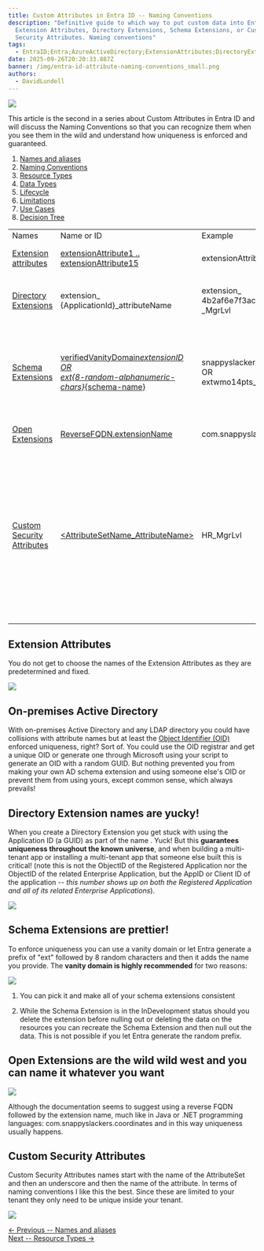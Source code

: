 ```yaml
---
title: Custom Attributes in Entra ID -- N﻿aming Conventions
description: "Definitive guide to which way to put custom data into Entra ID:
  Extension Attributes, Directory Extensions, Schema Extensions, or Custom
  Security Attributes. Naming conventions"
tags:
  - EntraID;Entra;AzureActiveDirectory;ExtensionAttributes;DirectoryExtensions;SchemaExtensions;CustomSecurityAttributes;
date: 2025-09-26T20:20:33.887Z
banner: /img/entra-id-attribute-naming-conventions_small.png
authors:
  - DavidLundell
---
```

![](/img/entra-id-attribute-naming-conventions_small.png)

This article is the second in a series about Custom Attributes in Entra ID and will discuss the N﻿aming Conventions so that you can recognize them when you see them in the wild and understand how uniqueness is enforced and guaranteed.

1. [Names and aliases](/blog/2025/09/custom-attributes-in-entra-id/#names-and-aliases)
2. [N﻿aming Conventions](/blog/2025/09/custom-attributes-in-entra-id-naming-conventions/)
3. [R﻿esource Types](/blog/2025/09/custom-attributes-in-entra-id-resource-types/)
4. [D﻿ata Types](/blog/2025/09/custom-attributes-in-entra-id-data-types/)
5. [L﻿ifecycle](/blog/2025/09/custom-attributes-in-entra-id-lifecycle/)
6. [L﻿imitations](/blog/2025/10/custom-attributes-in-entra-id-limitations/)
7. [U﻿se Cases](/blog/2025/10/custom-attributes-in-entra-id-use-cases/)
8. [Decision Tree](/blog/2025/10/custom-attributes-in-entra-id-decision-tree/)

|                                                                                                                                          |                                                                                                                                                                                                        |                                                                 |                                                                                                                                                                                                                                                                                                                                                                |
| ---------------------------------------------------------------------------------------------------------------------------------------- | ------------------------------------------------------------------------------------------------------------------------------------------------------------------------------------------------------ | --------------------------------------------------------------- | -------------------------------------------------------------------------------------------------------------------------------------------------------------------------------------------------------------------------------------------------------------------------------------------------------------------------------------------------------------- |
| Names                                                                                                                                    | Name or ID                                                                                                                                                                                             | Example                                                         | Notes                                                                                                                                                                                                                                                                                                                                                          |
| [Extension attributes](https://learn.microsoft.com/en-us/graph/extensibility-overview?tabs=http#extension-attributes)                    | [extensionAttribute1 .. extensionAttribute15](https://learn.microsoft.com/en-us/graph/api/resources/onpremisesextensionattributes?view=graph-rest-1.0)                                                 | extensionAttribute15                                            | The names are already pre-determined                                                                                                                                                                                                                                                                                                                           |
| [Directory Extensions](https://learn.microsoft.com/en-us/graph/extensibility-overview?tabs=http#directory-microsoft-entra-id-extensions) | extension_ {ApplicationId}_attributeName                                                                                                                                                               | extension_ 4b2af6e7f3ac4f598e35c364e0126c6d _MgrLvl             | The Application ID or Client ID (not the object ID of the Application)                                                                                                                                                                                                                                                                                         |
| [Schema Extensions](https://learn.microsoft.com/en-us/graph/extensibility-overview?tabs=http#schema-extensions)                          | [verifiedVanityDomain*extensionID  <br>OR  <br>ext{﻿8-random-alphanumeric-chars}*{﻿schema-name}](https://learn.microsoft.com/en-us/graph/api/resources/schemaextension?view=graph-rest-1.0#properties) | snappyslackers_coordinates  <br>OR  <br>extwmo14pts_coordinates | [You can choose between using the verified Vanity Domain Name or allowing EntraID to generate a random prefix for you](https://learn.microsoft.com/en-us/graph/extensibility-schema-groups?tabs=http#step-2-register-a-schema-extension-definition)                                                                                                            |
| [Open Extensions](https://learn.microsoft.com/en-us/graph/extensibility-overview?tabs=http#open-extensions)                              | [ReverseFQDN.extensionName](https://learn.microsoft.com/en-us/graph/api/resources/opentypeextension?view=graph-rest-1.0)                                                                               | com.snappyslackers.coordinates                                  | It looks like this is an unenforced convention                                                                                                                                                                                                                                                                                                                 |
| [Custom Security Attributes](https://learn.microsoft.com/en-us/entra/fundamentals/custom-security-attributes-overview)                   | [<AttributeSetName_AttributeName>](https://learn.microsoft.com/en-us/graph/api/resources/customsecurityattributedefinition?view=graph-rest-1.0#properties)                                             | HR_MgrLvl                                                       | [Both the AttributeSetName and the AttributeName can be up to 32 Unicode Characters with neither spaces nor specials characters.  <br>AttributeName must be unique within its Attribute set, which in turn must be unique within the tenant.](https://learn.microsoft.com/en-us/entra/fundamentals/custom-security-attributes-overview#limits-and-constraints) |
|                                                                                                                                          |                                                                                                                                                                                                        |                                                                 |                                                                                                                                                                                                                                                                                                                                                                |

## Extension Attributes

Y﻿ou do not get to choose the names of the Extension Attributes as they are predetermined and fixed. 

![](/img/extensionattributes_examplename-small.png)

## On-premises Active Directory

W﻿ith on-premises Active Directory and any LDAP directory you could have collisions with attribute names but at least the [Object Identifier (OID)](https://learn.microsoft.com/en-us/windows/win32/ad/obtaining-an-object-identifier) enforced uniqueness, right? Sort of. You could use the OID registrar and get a unique OID or generate one through Microsoft using your script to generate an OID with a random GUID. But nothing prevented you from making your own AD schema extension and using someone else's OID or prevent them from using yours, except common sense, which always prevails!

## Directory Extension names are yucky!

When you create a Directory Extension you get stuck with using the Application ID (a GUID) as part of the name . Yuck! But this **guarantees uniqueness throughout the known universe**, and when building a multi-tenant app or installing a multi-tenant app that someone else built this is critical! (note this is not the ObjectID of the Registered Application nor the ObjectID of the related Enterprise Application, but the AppID or Client ID of the application -- *this number shows up on both the Registered Application and all of its related Enterprise Applications*).

![](/img/directoryextension_examplename_small.png)

## Schema Extensions are prettier!

T﻿o enforce uniqueness you can use a vanity domain or let Entra generate a prefix of "ext" followed by 8 random characters and then it adds the name you provide. The **vanity domain is highly recommended** for two reasons:

![](/img/schemaextensions_examplenames-small.png)

1. You can pick it and make all of your schema extensions consistent
    
2. While the Schema Extension is in the InDevelopment status should you delete the extension before nulling out or deleting the data on the resources you can recreate the Schema Extension and then null out the data. This is not possible if you let Entra generate the random prefix.

## O﻿pen Extensions are the wild wild west and you can name it whatever you want

![](/img/openextensions_examplename-small.png)

A﻿lthough the documentation seems to suggest using a reverse FQDN followed by the extension name, much like in Java or .NET programming languages: com.snappyslackers.coordinates and in this way uniqueness usually happens.

## C﻿ustom Security Attributes

C﻿ustom Security Attributes names start with the name of the AttributeSet and then an underscore and then the name of the attribute. In terms of naming conventions I like this the best. Since these are limited to your tenant they only need to be unique inside your tenant.

![](/img/customsecruityattributes_nameexample_small.png)

[<- Previous -- Names and aliases](/blog/2025/09/custom-attributes-in-entra-id/#names-and-aliases)\
[Next -- R﻿esource Types ->](/blog/2025/09/custom-attributes-in-entra-id-resource-types/)